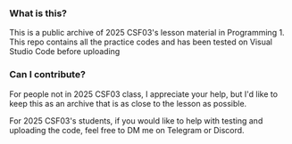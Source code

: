 ### What is this?
This is a public archive of 2025 CSF03's lesson material in Programming 1. This repo contains all the practice codes and has been tested on Visual Studio Code before uploading

### Can I contribute?
For people not in 2025 CSF03 class, I appreciate your help, but I'd like to keep this as an archive that is as close to the lesson as possible.  

For 2025 CSF03's students, if you would like to help with testing and uploading the code, feel free to DM me on Telegram or Discord.
